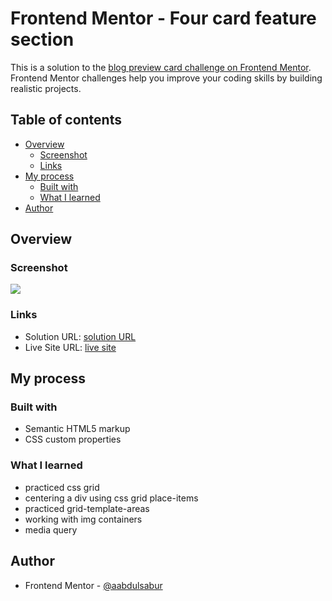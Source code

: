 # Frontend Mentor - Four card feature section

This is a solution to the [blog preview card challenge on Frontend Mentor](https://www.frontendmentor.io/learning-paths/getting-started-on-frontend-mentor-XJhRWRREZd/steps/67dad60ae22457629bbee162/challenge/start). Frontend Mentor challenges help you improve your coding skills by building realistic projects.

## Table of contents

- [Overview](#overview)
  - [Screenshot](#screenshot)
  - [Links](#links)
- [My process](#my-process)
  - [Built with](#built-with)
  - [What I learned](#what-i-learned)
- [Author](#author)

## Overview

### Screenshot

![](./solution/screenshot.png)

### Links

- Solution URL: [solution URL](https://titi-frontend-mentor-blog-preview.netlify.app/)
- Live Site URL: [live site](https://titi-frontend-mentor-blog-preview.netlify.app/)

## My process

### Built with

- Semantic HTML5 markup
- CSS custom properties

### What I learned

- practiced css grid
- centering a div using css grid place-items
- practiced grid-template-areas
- working with img containers
- media query

## Author

- Frontend Mentor - [@aabdulsabur](https://www.frontendmentor.io/profile/aabdulsabur)
